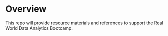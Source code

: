 # Overview
This repo will provide resource materials and references to support the Real World Data Analytics Bootcamp. 
